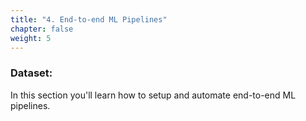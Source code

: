 ```yaml
---
title: "4. End-to-end ML Pipelines"
chapter: false
weight: 5
---
```


### Dataset:
In this section you'll learn how to setup and automate end-to-end ML pipelines.
